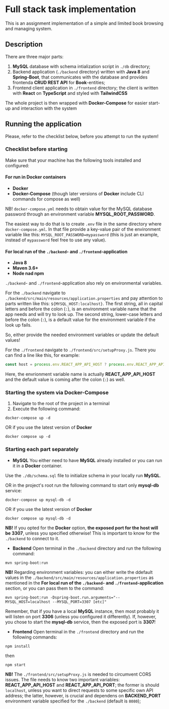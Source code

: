 # **Full stack task implementation**

This is an assignment implementation of a simple and limited book browsing and managing system.

## **Description**
There are three major parts:
1. **MySQL** database with schema intialization script in `./db` directory;
2. Backend application (`./backend` directory) written with **Java 8** and **Spring-Boot**, that communicates with the database and provides frontenda **CRUD REST API** for **Book**-entities;
3. Frontend client application in `./frontend` directory; the client is written with **React** on **TypeScript** and styled with **TailwindCSS**

The whole project is then wrapped with **Docker-Compose** for easier start-up and interaction with the system

## **Running the application**

Please, refer to the checklist below, before you attempt to run the system!

### **Checklist before starting**

Make sure that your machine has the following tools installed and configured:

#### **For run in Docker containers**
* **Docker**
* **Docker-Compose** (though later versions of **Docker** include CLI commands for compose as well)

NB! `docker-compose.yml` needs to obtain value for the MySQL database password through an environment variable **MYSQL_ROOT_PASSWORD**.

The easiest way to do that is to create `.env` file in the same directory where `docker-compose.yml`. In that file provide a key-value pair of the environment variable like this: `MYSQL_ROOT_PASSWORD=mypassword` (this is just an example, instead of `mypassword` feel free to use any value).

#### **For local run of the `./backend`- and `./frontend`-application**
* **Java 8**
* **Maven 3.6+**
* **Node nad npm**

`./backend`- and `./frontend`-application also rely on environmental variables. 

For the `./backend` navigate to `./backend/src/main/resources/application.properties` and pay attention to parts written like this: `${MYSQL_HOST:localhost}`. The first string, all in capital letters and before the colon (`:`), is an environment variable name that the app needs and will try to look up. The second string, lower-case letters and before the colon (`:`), is a default value for the environment variable if the look up fails.

So, either provide the needed environment variables or update the default values!

For the `./frontend` navigate to `./frontend/src/setupProxy.js`. There you can find a line like this, for example:
```js
const host = process.env.REACT_APP_API_HOST ? process.env.REACT_APP_API_HOST : 'localhost';
```
Here, the envrionment variable name is actually **REACT_APP_API_HOST** and the default value is coming after the colon (`:`) as well.

### **Starting the system via Docker-Compose**
1. Navigate to the root of the project in a terminal
2. Execute the following command:
```
docker-compose up -d
```
OR if you use the latest version of **Docker**
```
docker compose up -d
```

### **Starting each part separately**

* **MySQL**
You either need to have **MySQL** already installed or you can run it in a **Docker** container.

Use the `./db/schema.sql` file to initialize schema in your locally run **MySQL**.

OR in the project's root run the following command to start only **mysql-db** service:
```
docker-compose up mysql-db -d
```
OR if you use the latest version of **Docker**
```
docker compose up mysql-db -d
```

**NB!** If you opted for the **Docker** option, **the exposed port for the host will be 3307**, unless you specified otherwise! This is important to know for the `./backend` to connect to it.

* **Backend**
Open terminal in the `./backend` directory and run the following command:
```
mvn spring-boot:run
```
**NB!** Regarding environment variables: you can either write the ddefault values in the `./backend/src/main/resources/application.properties` as mentioned in the **For local run of the `./backend`- and `./frontend`-application** section, or you can pass them to the command:
```
mvn spring-boot:run -Dspring-boot.run.arguments="--MYSQL_HOST=localhost --MYSQL_PORT=3307 [etc]"
```
Remember, that if you have a local **MySQL** instance, then most probably it will listen on port **3306** (unless you configured it differently). If, however, you chose to start the **mysql-db** service, then the exposed port is **3307**!

* **Frontend**
Open terminal in the `./frontend` directory and run the following commands:
```
npm install
```
then
```
npm start
```

**NB!** The `./frontend/src/setupProxy.js` is needed to circumvent CORS issues. The file needs to know two important variables: **REACT_APP_API_HOST** and **REACT_APP_API_PORT**; the former is should `localhost`, unless you want to direct requests to some specific own API address; the latter, however, is crucial and dependens on **BACKEND_PORT** environment variable specified for the `./backend` (default is `8080`);
